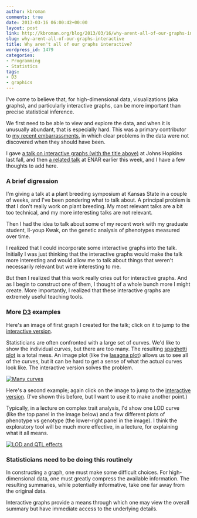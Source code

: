 ```yaml
---
author: kbroman
comments: true
date: 2013-03-16 06:00:42+00:00
layout: post
link: http://kbroman.org/blog/2013/03/16/why-arent-all-of-our-graphs-interactive/
slug: why-arent-all-of-our-graphs-interactive
title: Why aren't all of our graphs interactive?
wordpress_id: 1479
categories:
- Programming
- Statistics
tags:
- D3
- graphics
---
```


I've come to believe that, for high-dimensional data, visualizations (aka graphs), and particularly interactive graphs, can be more important than precise statistical inference.

We first need to be able to view and explore the data, and when it is unusually abundant, that is especially hard.  This was a primary contributor to [my recent embarrassments](http://kbroman.org/blog/2012/04/25/microarrays-suck/), in which clear problems in the data were not discovered when they should have been.

I gave [a talk on interactive graphs (with the title above)](http://www.biostat.wisc.edu/~kbroman/presentations/InteractiveGraphs) at Johns Hopkins last fall, and then [a related talk](http://www.biostat.wisc.edu/~kbroman/presentations/InteractiveGraphs2) at ENAR earlier this week, and I have a few thoughts to add here.



### A brief digression



I'm giving a talk at a plant breeding symposium at Kansas State in a couple of weeks, and I've been pondering what to talk about.  A principal problem is that I don't really work on plant breeding.  My most relevant talks are a bit too technical, and my more interesting talks are not relevant.

Then I had the idea to talk about some of my recent work with my graduate student, Il-youp Kwak, on the genetic analysis of phenotypes measured over time.

I realized that I could incorporate some interactive graphs into the talk.  Initially I was just thinking that the interactive graphs would make the talk more interesting and would allow me to talk about things that weren't necessarily relevant but were interesting to me.

But then I realized that this work really cries out for interactive graphs.  And as I begin to construct one of them, I thought of a whole bunch more I might create.  More importantly, I realized that these interactive graphs are extremely useful teaching tools.



### More [D3](http://d3js.org) examples



Here's an image of first graph I created for the talk; click on it to jump to the [interactive version](http://www.biostat.wisc.edu/~kbroman/D3/manycurves).

Statisticians are often confronted with a large set of curves.  We'd like to show the individual curves, but there are too many.  The resulting [spaghetti plot](http://www.ats.ucla.edu/stat/stata/faq/spagplot.htm) is a total mess.  An image plot (like the [lasagna plot](http://journals.lww.com/epidem/Fulltext/2010/09000/Lasagna_Plots__A_Saucy_Alternative_to_Spaghetti.15.aspx)) allows us to see all of the curves, but it can be hard to get a sense of what the actual curves look like.  The interactive version solves the problem.

[![Many curves](http://kbroman.files.wordpress.com/2013/03/manycurves2.png?w=450)](http://www.biostat.wisc.edu/~kbroman/D3/manycurves)

Here's a second example; again click on the image to jump to the [interactive version](http://www.biostat.wisc.edu/~kbroman/D3/lod_and_effect). (I've shown this before, but I want to use it to make another point.)

Typically, in a lecture on complex trait analysis, I'd show one LOD curve (like the top panel in the image below) and a few different plots of phenotype vs genotype (the lower-right panel in the image).  I think the exploratory tool will be much more effective, in a lecture, for explaining what it all means.

[![LOD and QTL effects](http://kbroman.files.wordpress.com/2013/03/lod_and_effect.png?w=450)](http://www.biostat.wisc.edu/~kbroman/D3/lod_and_effect)



### Statisticians need to be doing this routinely



In constructing a graph, one must make some difficult choices.  For high-dimensional data, one must greatly compress the available information.  The resulting summaries, while potentially informative, take one far away from the original data.

Interactive graphs provide a means through which one may view the overall summary but have immediate access to the underlying details.
